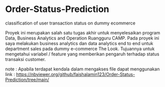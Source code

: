 # Order-Status-Prediction
classification of user transaction status on dummy ecommerce

Proyek ini merupakan salah satu tugas akhir untuk menyelesaikan program Data, Business Analytics and Operation Ruangguru CAMP. 
Pada proyek ini saya melakukan business analytics dan data analytics end to end untuk department sales pada dummy e-commerce The Look. Tujuannya untuk mengetahui variabel / feature yang memberikan pengaruh terhadap status transaksi customer.

note : Apabila terdapat kendala dalam mengakses file dapat menggunakan link : https://nbviewer.org/github/faishalamin123/Order-Status-Prediction/tree/main/
